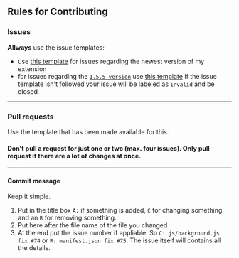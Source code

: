 ## Rules for Contributing

### Issues 
**Allways** use the issue templates: 
 - use [this template](https://github.com/JohnyP36/YT-Nonstop/issues/new?assignees=&labels=&template=newest+version.yml) for issues regarding the newest version of my extension
 - for issues regarding the [`1.5.5 version`](https://github.com/JohnyP36/YT-Nonstop/tree/main/1.5.5_OLD%20VERSION) use [this template](https://github.com/JohnyP36/YT-Nonstop/issues/new?assignees=&labels=OLD&template=older+versions.md)
If the issue template isn't followed your issue will be labeled as `invalid` and be closed
---
### Pull requests
Use the template that has been made available for this.
#### Don't pull a request for just one or two (max. four issues). Only pull request if there are a lot of changes at once.
---
#### Commit message
Keep it simple. 
 1. Put in the title box `A:` if something is added, `C` for changing something and an `R` for removing something. 
 2. Put here after the file name of the file you changed
 3. At the end put the issue number if appliable. 
So `C: js/background.js fix #74` or `R: manifest.json fix #75`. The issue itself will contains all the details.


